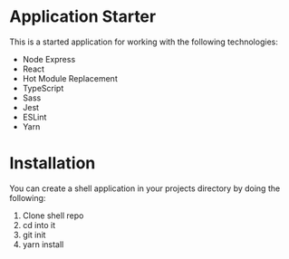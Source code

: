 # Application Starter

This is a started application for working with the following technologies:

* Node Express
* React
* Hot Module Replacement
* TypeScript
* Sass
* Jest
* ESLint
* Yarn

# Installation

You can create a shell application in your projects directory by doing the following:

1. Clone shell repo
1. cd into it
1. git init
1. yarn install

